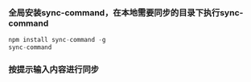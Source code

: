 ### 全局安装sync-command，在本地需要同步的目录下执行sync-command
```javascript
npm install sync-command -g
sync-command
```
### 按提示输入内容进行同步